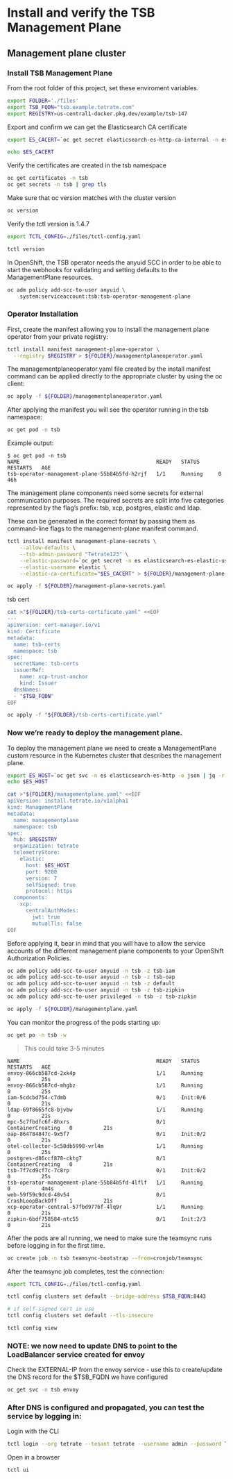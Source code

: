 # Install and verify the TSB Management Plane

## Management plane cluster

### Install TSB Management Plane


From the root folder of this project, set these enviroment variables.
```bash
export FOLDER='./files'
export TSB_FQDN="tsb.example.tetrate.com"
export REGISTRY=us-central1-docker.pkg.dev/example/tsb-147

```

Export and confirm we can get the Elasticsearch CA certificate
```bash
export ES_CACERT=`oc get secret elasticsearch-es-http-ca-internal -n es -o json | jq -r '.data."tls.crt"' | base64 -d | awk 'NF {sub(/\r/, ""); printf "%s\\n",$0;}'`

echo $ES_CACERT

```

Verify the certificates are created in the tsb namespace

```bash
oc get certificates -n tsb
oc get secrets -n tsb | grep tls

```

Make sure that oc version matches with the cluster version
```bash
oc version

```

Verify the tctl version is 1.4.7
```bash
export TCTL_CONFIG=./files/tctl-config.yaml

tctl version

```

In OpenShift, the TSB operator needs the anyuid SCC in order to be able to start the webhooks for validating and setting defaults to the ManagementPlane resources.
```bash
oc adm policy add-scc-to-user anyuid \
    system:serviceaccount:tsb:tsb-operator-management-plane

```
### Operator Installation
First, create the manifest allowing you to install the management plane operator from your private registry:

```bash
tctl install manifest management-plane-operator \
  --registry $REGISTRY > ${FOLDER}/managementplaneoperator.yaml

```

The managementplaneoperator.yaml file created by the install manifest command can be applied directly to the appropriate cluster by using the oc client:
```bash
oc apply -f ${FOLDER}/managementplaneoperator.yaml

```
After applying the manifest you will see the operator running in the tsb namespace:
```bash
oc get pod -n tsb

```

Example output:
```console
$ oc get pod -n tsb
NAME                                            READY   STATUS      RESTARTS   AGE
tsb-operator-management-plane-55b84b5fd-h2rjf   1/1     Running     0          46h
```

The management plane components need some secrets for external communication purposes. The required secrets are split into five categories represented by the flag’s prefix: tsb, xcp, postgres, elastic and ldap.

These can be generated in the correct format by passing them as command-line flags to the management-plane manifest command.

```bash
tctl install manifest management-plane-secrets \
    --allow-defaults \
    --tsb-admin-password "Tetrate123" \
    --elastic-password=`oc get secret -n es elasticsearch-es-elastic-user -o=jsonpath='{.data.elastic}' | base64 -d` \
    --elastic-username elastic \
    --elastic-ca-certificate="$ES_CACERT" > ${FOLDER}/management-plane-secrets.yaml

```

```bash
oc apply -f ${FOLDER}/management-plane-secrets.yaml

```

tsb cert

```bash
cat >"${FOLDER}/tsb-certs-certificate.yaml" <<EOF
---
apiVersion: cert-manager.io/v1
kind: Certificate
metadata:
  name: tsb-certs
  namespace: tsb
spec:
  secretName: tsb-certs
  issuerRef:
    name: xcp-trust-anchor
    kind: Issuer
  dnsNames:
  - "$TSB_FQDN"
EOF

```

```bash
oc apply -f "${FOLDER}/tsb-certs-certificate.yaml"

```

### Now we’re ready to deploy the management plane.

To deploy the management plane we need to create a ManagementPlane custom resource in the Kubernetes cluster that describes the management plane.

```bash
export ES_HOST=`oc get svc -n es elasticsearch-es-http -o json | jq -r '.status.loadBalancer.ingress[0].hostname'`
echo $ES_HOST

```

```bash
cat >"${FOLDER}/managementplane.yaml" <<EOF
apiVersion: install.tetrate.io/v1alpha1
kind: ManagementPlane
metadata:
  name: managementplane
  namespace: tsb
spec:
  hub: $REGISTRY
  organization: tetrate
  telemetryStore:
    elastic:
      host: $ES_HOST
      port: 9200
      version: 7
      selfSigned: true
      protocol: https
  components:
    xcp:
      centralAuthModes:
        jwt: true
        mutualTls: false
EOF

```

Before applying it, bear in mind that you will have to allow the service accounts of the different management plane components to your OpenShift Authorization Policies.
```bash
oc adm policy add-scc-to-user anyuid -n tsb -z tsb-iam
oc adm policy add-scc-to-user anyuid -n tsb -z tsb-oap
oc adm policy add-scc-to-user anyuid -n tsb -z default
oc adm policy add-scc-to-user anyuid -n tsb -z tsb-zipkin
oc adm policy add-scc-to-user privileged -n tsb -z tsb-zipkin

```


```bash
oc apply -f ${FOLDER}/managementplane.yaml

```

You can monitor the progress of the pods starting up:
```bash
oc get po -n tsb -w

```
> This could take 3-5 minutes
```console
NAME                                            READY   STATUS              RESTARTS   AGE
envoy-866cb587cd-2xk4p                          1/1     Running             0          25s
envoy-866cb587cd-mhgbz                          1/1     Running             0          25s
iam-5cdcbd754-c7dmb                             0/1     Init:0/6            0          21s
ldap-69f8665fc8-bjvbw                           1/1     Running             0          21s
mpc-5c7fbdfc6f-8hxrs                            0/1     ContainerCreating   0          21s
oap-864784847c-9x5f7                            0/1     Init:0/2            0          21s
otel-collector-5c58db5998-vrl4m                 1/1     Running             0          25s
postgres-d86ccf878-cktg7                        0/1     ContainerCreating   0          21s
tsb-7f7cd9cf7c-7c8rp                            0/1     Init:0/2            0          25s
tsb-operator-management-plane-55b84b5fd-4lflf   1/1     Running             0          4m4s
web-59f59c9dcd-48v54                            0/1     CrashLoopBackOff    1          21s
xcp-operator-central-57fbd977bf-4lq9r           1/1     Running             0          21s
zipkin-6bdf758584-ntc55                         0/1     Init:2/3            0          21s
```

After the pods are all running, we need to make sure the teamsync runs before logging in for the first time.
```bash
oc create job -n tsb teamsync-bootstrap --from=cronjob/teamsync

```

After the teamsync job completes, test the connection:
```bash
export TCTL_CONFIG=./files/tctl-config.yaml

tctl config clusters set default --bridge-address $TSB_FQDN:8443

# if self-signed cert in use
tctl config clusters set default --tls-insecure

tctl config view

```

### NOTE: we now need to update DNS to point to the LoadBalancer service created for envoy
Check the EXTERNAL-IP from the envoy service - use this to create/update the DNS record for the $TSB_FQDN we have configured

```bash
oc get svc -n tsb envoy

```

### After DNS is configured and propagated, you can test the service by logging in:

Login with the CLI
```bash
tctl login --org tetrate --tenant tetrate --username admin --password Tetrate123

```

Open in a browser
```bash
tctl ui

```
